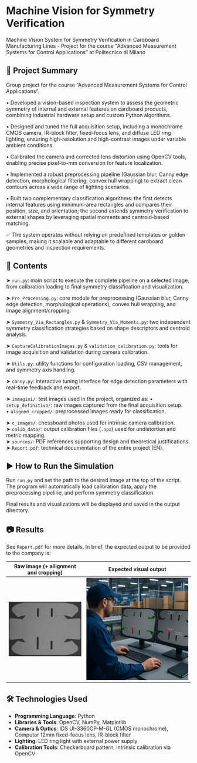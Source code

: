 # Machine Vision for Symmetry Verification
Machine Vision System for Symmetry Verification in Cardboard Manufacturing Lines - Project for the course "Advanced Measurement Systems for Control Applications" at Politecnico di Milano

 ## 🚀 Project Summary
Group project for the course “Advanced Measurement Systems for Control Applications”.

• Developed a vision-based inspection system to assess the geometric symmetry of internal and external features on cardboard products, combining industrial hardware setup and custom Python algorithms.

• Designed and tuned the full acquisition setup, including a monochrome CMOS camera, IR-block filter, fixed-focus lens, and diffuse LED ring lighting, ensuring high-resolution and high-contrast images under variable ambient conditions.

• Calibrated the camera and corrected lens distortion using OpenCV tools, enabling precise pixel-to-mm conversion for feature localization.

• Implemented a robust preprocessing pipeline (Gaussian blur, Canny edge detection, morphological filtering, convex hull wrapping) to extract clean contours across a wide range of lighting scenarios.

• Built two complementary classification algorithms: the first detects internal features using minimum-area rectangles and compares their position, size, and orientation; the second extends symmetry verification to external shapes by leveraging spatial moments and centroid-based matching.

✅ The system operates without relying on predefined templates or golden samples, making it scalable and adaptable to different cardboard geometries and inspection requirements.

## 📁 Contents

➤ `run.py`: main script to execute the complete pipeline on a selected image, from calibration loading to final symmetry classification and visualization.

➤ `Pre_Processing.py`: core module for preprocessing (Gaussian blur, Canny edge detection, morphological operations), convex hull wrapping, and image alignment/cropping.

➤ `Symmetry_Via_Rectangles.py` & `Symmetry_Via_Moments.py`: two independent symmetry classification strategies based on shape descriptors and centroid analysis.

➤ `CaptureCalibrationImages.py` & `validation_calibration.py`: tools for image acquisition and validation during camera calibration.

➤ `Utils.py`: utility functions for configuration loading, CSV management, and symmetry axis handling.

➤ `canny.py`: interactive tuning interface for edge detection parameters with real-time feedback and export.

➤ `immagini/`: test images used in the project, organized as:
   • `setup_definitivo/`: raw images captured from the final acquisition setup.  
   • `aligned_cropped/`: preprocessed images ready for classification.

➤ `c_images/`: chessboard photos used for intrinsic camera calibration.  
➤ `calib_data/`: output calibration files (`.npz`) used for undistortion and metric mapping.  
➤ `sources/`: PDF references supporting design and theoretical justifications.  
➤ `Report.pdf`: technical documentation of the entire project (EN).


## ▶️ How to Run the Simulation
Run `run.py` and set the path to the desired image at the top of the script. The program will automatically load calibration data, apply the preprocessing pipeline, and perform symmetry classification.  

Final results and visualizations will be displayed and saved in the output directory.

## 📷 Results  
See `Report.pdf` for more details. In brief, the expected output to be provided to the company is:

| Raw image (+ allignment and cropping) | Expected visual output |
|--------------------------|------------------------|
| ![](Project/immagini/aligned_cropped/IMG_9_processed.png) | ![](Project/immagini/expected_result/result.png) |

## 🛠️ Technologies Used

- **Programming Language**: Python
- **Libraries & Tools**: OpenCV, NumPy, Matplotlib
- **Camera & Optics**: IDS UI-3360CP-M-GL (CMOS monochrome), Computar 12mm fixed-focus lens, IR-block filter  
- **Lighting**: LED ring light with external power supply  
- **Calibration Tools**: Checkerboard pattern, intrinsic calibration via OpenCV  


